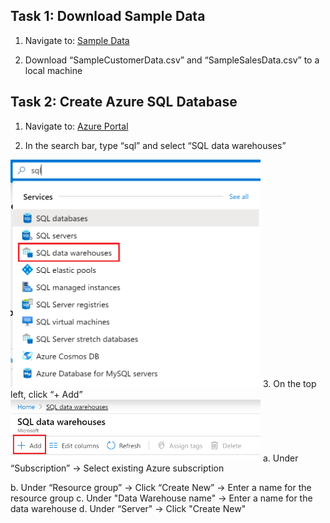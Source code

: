 ##  Task 1: Download Sample Data

 1. Navigate to: [Sample Data](https://github.com/matthewrodin/AzureAnalysisServices-SlidingWindowPartitioning/tree/master/Sample%20Data)
 
 2. Download “SampleCustomerData.csv” and “SampleSalesData.csv” to a local machine


##  Task 2: Create Azure SQL Database

 1. Navigate to: [Azure Portal](https://portal.azure.com/)  
 
 2. In the search bar, type “sql” and select “SQL data warehouses” 
 <img src="./Pictures/aas1.png" width="400">
 3. On the top left, click “+ Add”
 
 <img src="./Pictures/aas2.png" width="400">
 a. Under “Subscription” -> Select existing Azure subscription

 b. Under “Resource group” -> Click “Create New” -> Enter a name for the resource group
 c. Under "Data Warehouse name" -> Enter a name for the data warehouse
 d. Under “Server" -> Click "Create New"